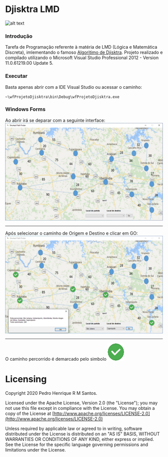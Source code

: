 # Djisktra LMD 
![alt text](https://github.com/PedruuH/Djisktra-LMD/blob/main/Images/icon.ico?raw=true)
### Introdução

Tarefa de Programação referente à matéria de LMD (Lógica e Matemática Discreta), imlementando o famoso [Algoritimo de Djisktra](https://pt.wikipedia.org/wiki/Algoritmo_de_Dijkstra).
Projeto realizado e compilado utilizando o Microsoft Visual Studio Professional 2012 - Version 11.0.61219.00 Update 5.

### Executar

Basta apenas abrir com a IDE Visual Studio ou acessar o caminho:
```
~\wfProjetoDjisktra\bin\Debug\wfProjetoDjisktra.exe
```

### Windows Forms

Ao abrir irá se deparar com a seguinte interface:
![alt text](https://github.com/PedruuH/Djisktra-LMD/blob/main/Images/inicialProgram.PNG?raw=true)

---
Após selecionar o caminho de Origem e Destino e clicar em GO:
![alt text](https://github.com/PedruuH/Djisktra-LMD/blob/main/Images/FinalPath.PNG?raw=true)

---
O caminho percorrido é demarcado pelo simbolo
![alt text](https://github.com/PedruuH/Djisktra-LMD/blob/main/Images/check_.png?raw=true)


# Licensing
Copyright 2020 Pedro Henrique R M Santos.

Licensed under the Apache License, Version 2.0 (the "License");
you may not use this file except in compliance with the License.
You may obtain a copy of the License at [http://www.apache.org/licenses/LICENSE-2.0](http://www.apache.org/licenses/LICENSE-2.0)

Unless required by applicable law or agreed to in writing, software
distributed under the License is distributed on an "AS IS" BASIS,
WITHOUT WARRANTIES OR CONDITIONS OF ANY KIND, either express or implied.
See the License for the specific language governing permissions and
limitations under the License.
